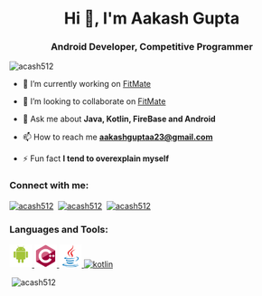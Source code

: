 <h1 align="center">Hi 👋, I'm Aakash Gupta</h1>
<h3 align="center">Android Developer, Competitive Programmer</h3>

<p align="left"> <img src="https://komarev.com/ghpvc/?username=acash512&label=Profile%20views&color=0e75b6&style=flat" alt="acash512" /> </p>

- 🔭 I’m currently working on [FitMate](https://github.com/Code-Sauce-Official/FitMate)

- 👯 I’m looking to collaborate on [FitMate](https://github.com/Code-Sauce-Official/FitMate)

- 💬 Ask me about **Java, Kotlin, FireBase and Android**

- 📫 How to reach me **aakashguptaa23@gmail.com**

- ⚡ Fun fact **I tend to overexplain myself**

<h3 align="left">Connect with me:</h3>
<p align="left">
<a href="https://twitter.com/acash512" target="blank"><img align="center" src="https://user-images.githubusercontent.com/53511962/120398421-da7b0b00-c357-11eb-96a8-3c589829876d.png" alt="acash512" height="40" width="40" /></a>&nbsp;
<a href="https://linkedin.com/in/acash512" target="blank"><img align="center" src="https://user-images.githubusercontent.com/53511962/120398354-ae5f8a00-c357-11eb-8431-aa6f60b8e2a0.png" alt="acash512" height="40" width="40" /></a>&nbsp;
<a href="https://instagram.com/acash512" target="blank"><img align="center" src="https://user-images.githubusercontent.com/53511962/120398437-e070ec00-c357-11eb-9921-f01e46758d86.png" alt="acash512" height="40" width="40" /></a>
</p>

<h3 align="left">Languages and Tools:</h3>
<p align="left"> 
<a href="https://developer.android.com" target="_blank"> <img src="https://raw.githubusercontent.com/devicons/devicon/master/icons/android/android-original-wordmark.svg" alt="android" width="40" height="40"/> </a> 
<a href="https://www.w3schools.com/cpp/" target="_blank"> <img src="https://raw.githubusercontent.com/devicons/devicon/master/icons/cplusplus/cplusplus-original.svg" alt="cplusplus" width="40" height="40"/> </a> 
<a href="https://www.java.com" target="_blank"> <img src="https://raw.githubusercontent.com/devicons/devicon/master/icons/java/java-original.svg" alt="java" width="40" height="40"/> </a> 
<a href="https://kotlinlang.org" target="_blank"> <img src="https://www.vectorlogo.zone/logos/kotlinlang/kotlinlang-icon.svg" alt="kotlin" width="40" height="40"/> </a> 
</p>

<p>&nbsp;<img align="center" src="https://github-readme-stats.vercel.app/api?username=acash512&show_icons=true&locale=en" alt="acash512" /></p>
